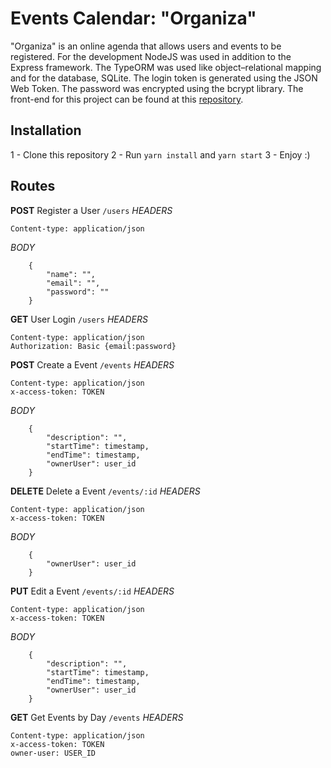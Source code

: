 # Events Calendar: "Organiza"

"Organiza" is an online agenda that allows users and events to be registered.
For the development NodeJS was used in addition to the Express framework. The TypeORM was used like object–relational mapping and for the database, SQLite.
The login token is generated using the JSON Web Token. The password was encrypted using the bcrypt library.
The front-end for this project can be found at this [repository](https://github.com/lzcee/events-calendar-frontend).

## Installation
1 - Clone this repository
2 - Run `yarn install` and `yarn start`
3 - Enjoy :)

## Routes

**POST** Register a User
`/users`
*HEADERS*
```
Content-type: application/json
```
*BODY*
```
	{
		"name": "",
		"email": "",
		"password": ""
	}
```

**GET** User Login
`/users`
*HEADERS*
```
Content-type: application/json
Authorization: Basic {email:password}
```

**POST** Create a Event
`/events`
*HEADERS*
```
Content-type: application/json
x-access-token: TOKEN
```
*BODY*
```
	{
		"description": "",
		"startTime": timestamp,
		"endTime": timestamp,
		"ownerUser": user_id
	}
```

**DELETE** Delete a Event
`/events/:id`
*HEADERS*
```
Content-type: application/json
x-access-token: TOKEN
```
*BODY*
```
	{
		"ownerUser": user_id
	}
```

**PUT** Edit a Event
`/events/:id`
*HEADERS*
```
Content-type: application/json
x-access-token: TOKEN
```
*BODY*
```
	{
		"description": "",
		"startTime": timestamp,
		"endTime": timestamp,
		"ownerUser": user_id
	}
```

**GET** Get Events by Day
`/events`
*HEADERS*
```
Content-type: application/json
x-access-token: TOKEN
owner-user: USER_ID
```